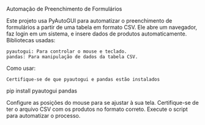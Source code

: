 Automação de Preenchimento de Formulários

Este projeto usa PyAutoGUI para automatizar o preenchimento de formulários a partir de uma tabela em formato CSV. Ele abre um navegador, faz login em um sistema, e insere dados de produtos automaticamente.
Bibliotecas usadas:

    pyautogui: Para controlar o mouse e teclado.
    pandas: Para manipulação de dados da tabela CSV.

Como usar:

    Certifique-se de que pyautogui e pandas estão instalados

pip install pyautogui pandas

Configure as posições do mouse para se ajustar à sua tela.
Certifique-se de ter o arquivo CSV com os produtos no formato correto.
Execute o script para automatizar o processo.
